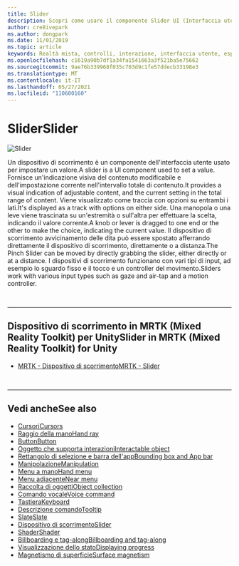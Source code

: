 ```yaml
---
title: Slider
description: Scopri come usare il componente Slider UI (Interfaccia utente dispositivo di scorrimento) per impostare un valore spostando una manopola o una leve su una traccia usando Mixed Reality Toolkit.
author: cre8ivepark
ms.author: dongpark
ms.date: 11/01/2019
ms.topic: article
keywords: Realtà mista, controlli, interazione, interfaccia utente, esperienza utente, visore VR di realtà mista, visore VR di realtà mista windows, visore VR di realtà virtuale, HoloLens, dispositivo di scorrimento, MRTK, Mixed Reality Toolkit
ms.openlocfilehash: c1619a90b7df1a34fa1541663a3f521ba5e75662
ms.sourcegitcommit: 9ae76b339968f035c703d9c1fe57ddecb33198e3
ms.translationtype: MT
ms.contentlocale: it-IT
ms.lasthandoff: 05/27/2021
ms.locfileid: "110600160"
---
```

# <a name="slider"></a><span data-ttu-id="d3ff0-104">Slider</span><span class="sxs-lookup"><span data-stu-id="d3ff0-104">Slider</span></span>

![Slider](images/UX_Hero_Slider.jpg)

<span data-ttu-id="d3ff0-106">Un dispositivo di scorrimento è un componente dell'interfaccia utente usato per impostare un valore.</span><span class="sxs-lookup"><span data-stu-id="d3ff0-106">A slider is a UI component used to set a value.</span></span> <span data-ttu-id="d3ff0-107">Fornisce un'indicazione visiva del contenuto modificabile e dell'impostazione corrente nell'intervallo totale di contenuto.</span><span class="sxs-lookup"><span data-stu-id="d3ff0-107">It provides a visual indication of adjustable content, and the current setting in the total range of content.</span></span> <span data-ttu-id="d3ff0-108">Viene visualizzato come traccia con opzioni su entrambi i lati.</span><span class="sxs-lookup"><span data-stu-id="d3ff0-108">It's displayed as a track with options on either side.</span></span> <span data-ttu-id="d3ff0-109">Una manopola o una leve viene trascinata su un'estremità o sull'altra per effettuare la scelta, indicando il valore corrente.</span><span class="sxs-lookup"><span data-stu-id="d3ff0-109">A knob or lever is dragged to one end or the other to make the choice, indicating the current value.</span></span> <span data-ttu-id="d3ff0-110">Il dispositivo di scorrimento avvicinamento delle dita può essere spostato afferrando direttamente il dispositivo di scorrimento, direttamente o a distanza.</span><span class="sxs-lookup"><span data-stu-id="d3ff0-110">The Pinch Slider can be moved by directly grabbing the slider, either directly or at a distance.</span></span> <span data-ttu-id="d3ff0-111">I dispositivi di scorrimento funzionano con vari tipi di input, ad esempio lo sguardo fisso e il tocco e un controller del movimento.</span><span class="sxs-lookup"><span data-stu-id="d3ff0-111">Sliders work with various input types such as gaze and air-tap and a motion controller.</span></span>

<br>

---

## <a name="slider-in-mrtk-mixed-reality-toolkit-for-unity"></a><span data-ttu-id="d3ff0-112">Dispositivo di scorrimento in MRTK (Mixed Reality Toolkit) per Unity</span><span class="sxs-lookup"><span data-stu-id="d3ff0-112">Slider in MRTK (Mixed Reality Toolkit) for Unity</span></span>

* [<span data-ttu-id="d3ff0-113">MRTK - Dispositivo di scorrimento</span><span class="sxs-lookup"><span data-stu-id="d3ff0-113">MRTK - Slider</span></span>](/windows/mixed-reality/mrtk-unity/features/ux-building-blocks/sliders)

<br>

---

## <a name="see-also"></a><span data-ttu-id="d3ff0-114">Vedi anche</span><span class="sxs-lookup"><span data-stu-id="d3ff0-114">See also</span></span>

* [<span data-ttu-id="d3ff0-115">Cursori</span><span class="sxs-lookup"><span data-stu-id="d3ff0-115">Cursors</span></span>](cursors.md)
* [<span data-ttu-id="d3ff0-116">Raggio della mano</span><span class="sxs-lookup"><span data-stu-id="d3ff0-116">Hand ray</span></span>](point-and-commit.md)
* [<span data-ttu-id="d3ff0-117">Button</span><span class="sxs-lookup"><span data-stu-id="d3ff0-117">Button</span></span>](button.md)
* [<span data-ttu-id="d3ff0-118">Oggetto che supporta interazioni</span><span class="sxs-lookup"><span data-stu-id="d3ff0-118">Interactable object</span></span>](interactable-object.md)
* [<span data-ttu-id="d3ff0-119">Rettangolo di selezione e barra dell'app</span><span class="sxs-lookup"><span data-stu-id="d3ff0-119">Bounding box and App bar</span></span>](app-bar-and-bounding-box.md)
* [<span data-ttu-id="d3ff0-120">Manipolazione</span><span class="sxs-lookup"><span data-stu-id="d3ff0-120">Manipulation</span></span>](direct-manipulation.md)
* [<span data-ttu-id="d3ff0-121">Menu a mano</span><span class="sxs-lookup"><span data-stu-id="d3ff0-121">Hand menu</span></span>](hand-menu.md)
* [<span data-ttu-id="d3ff0-122">Menu adiacente</span><span class="sxs-lookup"><span data-stu-id="d3ff0-122">Near menu</span></span>](near-menu.md)
* [<span data-ttu-id="d3ff0-123">Raccolta di oggetti</span><span class="sxs-lookup"><span data-stu-id="d3ff0-123">Object collection</span></span>](object-collection.md)
* [<span data-ttu-id="d3ff0-124">Comando vocale</span><span class="sxs-lookup"><span data-stu-id="d3ff0-124">Voice command</span></span>](voice-input.md)
* [<span data-ttu-id="d3ff0-125">Tastiera</span><span class="sxs-lookup"><span data-stu-id="d3ff0-125">Keyboard</span></span>](keyboard.md)
* [<span data-ttu-id="d3ff0-126">Descrizione comando</span><span class="sxs-lookup"><span data-stu-id="d3ff0-126">Tooltip</span></span>](tooltip.md)
* [<span data-ttu-id="d3ff0-127">Slate</span><span class="sxs-lookup"><span data-stu-id="d3ff0-127">Slate</span></span>](slate.md)
* [<span data-ttu-id="d3ff0-128">Dispositivo di scorrimento</span><span class="sxs-lookup"><span data-stu-id="d3ff0-128">Slider</span></span>](slider.md)
* [<span data-ttu-id="d3ff0-129">Shader</span><span class="sxs-lookup"><span data-stu-id="d3ff0-129">Shader</span></span>](shader.md)
* [<span data-ttu-id="d3ff0-130">Billboarding e tag-along</span><span class="sxs-lookup"><span data-stu-id="d3ff0-130">Billboarding and tag-along</span></span>](billboarding-and-tag-along.md)
* [<span data-ttu-id="d3ff0-131">Visualizzazione dello stato</span><span class="sxs-lookup"><span data-stu-id="d3ff0-131">Displaying progress</span></span>](progress.md)
* [<span data-ttu-id="d3ff0-132">Magnetismo di superficie</span><span class="sxs-lookup"><span data-stu-id="d3ff0-132">Surface magnetism</span></span>](surface-magnetism.md)